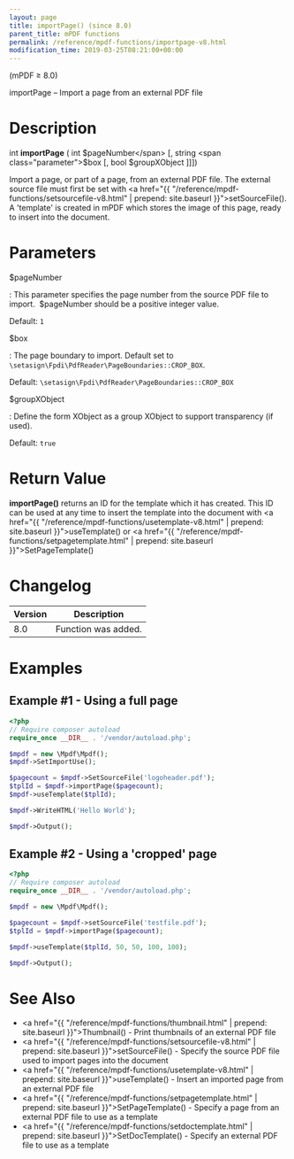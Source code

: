 ```yaml
---
layout: page
title: importPage() (since 8.0)
parent_title: mPDF functions
permalink: /reference/mpdf-functions/importpage-v8.html
modification_time: 2019-03-25T08:21:00+00:00
---
```


(mPDF &ge; 8.0)

importPage – Import a page from an external PDF file

# Description

int **importPage** (
int <span class="parameter">$pageNumber</span>
[, string <span class="parameter">$box</span>
[, bool <span class="parameter">$groupXObject</span> ]]])

Import a page, or part of a page, from an external PDF file. The external source file must first be set
with <a href="{{ "/reference/mpdf-functions/setsourcefile-v8.html" | prepend: site.baseurl }}">setSourceFile()</a>. A 'template'
is created in mPDF which stores the image of this page, ready to insert into the document.

# Parameters

<span class="parameter">$pageNumber</span>

: This parameter specifies the page number from the source PDF file to import.  <span class="parameter">$pageNumber</span> should
  be a positive integer value.

  Default: `1`

<span class="parameter">$box</span>

: The page boundary to import. Default set to `\setasign\Fpdi\PdfReader\PageBoundaries::CROP_BOX`.

  Default: `\setasign\Fpdi\PdfReader\PageBoundaries::CROP_BOX`

<span class="parameter">$groupXObject</span>

: Define the form XObject as a group XObject to support transparency (if used).

  Default: `true`

# Return Value

**importPage()** returns an ID for the template which it has created. This ID can be used at any time to insert the template
into the document with <a href="{{ "/reference/mpdf-functions/usetemplate-v8.html" | prepend: site.baseurl }}">useTemplate()</a>
or <a href="{{ "/reference/mpdf-functions/setpagetemplate.html" | prepend: site.baseurl }}">SetPageTemplate()</a>

# Changelog

<table class="table">
<thead>
<tr>
    <th>Version</th>
    <th>Description</th>
</tr>
</thead>
<tbody>
<tr>
    <td>8.0</td>
    <td>Function was added.</td>
</tr>
</tbody>
</table>

# Examples

## Example #1 - Using a full page

```php
<?php
// Require composer autoload
require_once __DIR__ . '/vendor/autoload.php';

$mpdf = new \Mpdf\Mpdf();
$mpdf->SetImportUse();

$pagecount = $mpdf->SetSourceFile('logoheader.pdf');
$tplId = $mpdf->importPage($pagecount);
$mpdf->useTemplate($tplId);

$mpdf->WriteHTML('Hello World');

$mpdf->Output();
```


## Example #2 - Using a 'cropped' page

```php
<?php
// Require composer autoload
require_once __DIR__ . '/vendor/autoload.php';

$mpdf = new \Mpdf\Mpdf();

$pagecount = $mpdf->setSourceFile('testfile.pdf');
$tplId = $mpdf->importPage($pagecount);

$mpdf->useTemplate($tplId, 50, 50, 100, 100);

$mpdf->Output();

```

# See Also

 * <a href="{{ "/reference/mpdf-functions/thumbnail.html" | prepend: site.baseurl }}">Thumbnail()</a> - Print thumbnails of an external PDF file
 * <a href="{{ "/reference/mpdf-functions/setsourcefile-v8.html" | prepend: site.baseurl }}">setSourceFile()</a> - Specify the source PDF file used to import pages into the document
 * <a href="{{ "/reference/mpdf-functions/usetemplate-v8.html" | prepend: site.baseurl }}">useTemplate()</a> - Insert an imported page from an external PDF file
 * <a href="{{ "/reference/mpdf-functions/setpagetemplate.html" | prepend: site.baseurl }}">SetPageTemplate()</a> - Specify a page from an external PDF file to use as a template
 * <a href="{{ "/reference/mpdf-functions/setdoctemplate.html" | prepend: site.baseurl }}">SetDocTemplate()</a> - Specify an external PDF file to use as a template

